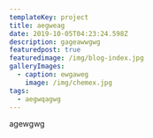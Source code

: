 ```yaml
---
templateKey: project
title: aegweag
date: 2019-10-05T04:23:24.598Z
description: gageawwgwg
featuredpost: true
featuredimage: /img/blog-index.jpg
galleryImages:
  - caption: ewgaweg
    image: /img/chemex.jpg
tags:
  - aegwqagwg
---
```

agewgwg
